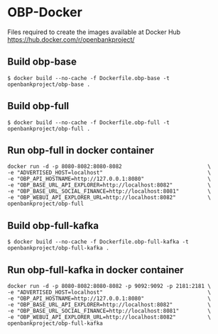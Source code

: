 # OBP-Docker

Files required to create the images available at Docker Hub
https://hub.docker.com/r/openbankproject/


## Build obp-base

    $ docker build --no-cache -f Dockerfile.obp-base -t openbankproject/obp-base .


## Build obp-full

    $ docker build --no-cache -f Dockerfile.obp-full -t openbankproject/obp-full .


## Run obp-full in docker container

    docker run -d -p 8080-8082:8080-8082                           \
    -e "ADVERTISED_HOST=localhost"                                 \
    -e "OBP_API_HOSTNAME=http://127.0.0.1:8080"                    \
    -e "OBP_BASE_URL_API_EXPLORER=http://localhost:8082"           \
    -e "OBP_BASE_URL_SOCIAL_FINANCE=http://localhost:8081"         \
    -e "OBP_WEBUI_API_EXPLORER_URL=http://localhost:8082"          \
    openbankproject/obp-full


## Build obp-full-kafka

    $ docker build --no-cache -f Dockerfile.obp-full-kafka -t openbankproject/obp-full-kafka .


## Run obp-full-kafka in docker container 

    docker run -d -p 8080-8082:8080-8082 -p 9092:9092 -p 2181:2181 \
    -e "ADVERTISED_HOST=localhost"                                 \
    -e "OBP_API_HOSTNAME=http://127.0.0.1:8080"                    \
    -e "OBP_BASE_URL_API_EXPLORER=http://localhost:8082"           \
    -e "OBP_BASE_URL_SOCIAL_FINANCE=http://localhost:8081"         \
    -e "OBP_WEBUI_API_EXPLORER_URL=http://localhost:8082"          \
    openbankproject/obp-full-kafka
